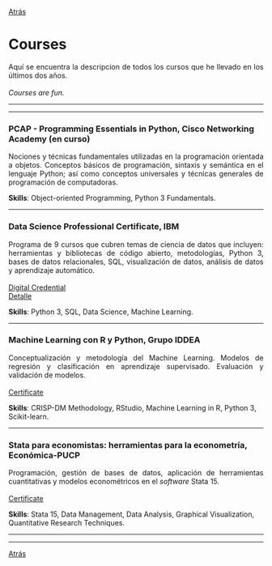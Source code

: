[Atrás](https://drodrigo96.github.io/)

# Courses
<p align="justify">Aquí se encuentra la descripcion de todos los cursos que he llevado en los últimos dos años.
<br><br>
<i>Courses are fun.</i>
</p>

---
---

### PCAP - Programming Essentials in Python, Cisco Networking Academy (en curso)
<p align="justify">Nociones y técnicas fundamentales utilizadas en la programación orientada a objetos. Conceptos básicos de programación, sintaxis y semántica en el lenguaje Python; así como conceptos universales y técnicas generales de programación de computadoras.
</p>

**Skills**: Object-oriented Programming, Python 3 Fundamentals.

---

### Data Science Professional Certificate, IBM
<p align="justify">Programa de 9 cursos que cubren temas de ciencia de datos que incluyen: herramientas y bibliotecas de código abierto, metodologías, Python 3, bases de datos relacionales, SQL, visualización de datos, análisis de datos y aprendizaje automático.
<br><br>
<a href="https://www.youracclaim.com/badges/5ed4c314-da67-4353-b7d2-3b21ae894782" target="_blank">Digital Credential</a><br>
<a href="https://drodrigo96.github.io/ibmcourses_page">Detalle</a>
</p>

**Skills**: Python 3, SQL, Data Science, Machine Learning.

---

### Machine Learning con R y Python, Grupo IDDEA
<p align="justify">Conceptualización y metodología del Machine Learning. Modelos de regresión y clasificación en aprendizaje supervisado. Evaluación y validación de modelos.
<br><br>
<a href="https://drodrigo96.github.io/pdf/10.%20180420MLIDDEA.pdf" target="_blank">Certificate</a> 
</p>

**Skills**: CRISP-DM Methodology, RStudio, Machine Learning in R, Python 3, Scikit-learn.

---

### Stata para economistas: herramientas para la econometría, Económica-PUCP
<p align="justify">Programación, gestión de bases de datos, aplicación de herramientas cuantitativas y modelos econométricos en el <i>software</i> Stata 15.
<br><br>
<a href="https://drodrigo96.github.io/pdf/11.%20250519SPE.pdf" target="_blank">Certificate</a>  
</p>

**Skills**: Stata 15, Data Management, Data Analysis, Graphical Visualization, Quantitative Research Techniques.

---
---

[Atrás](https://drodrigo96.github.io/)
